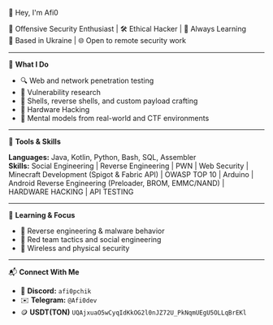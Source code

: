👋 Hey, I'm Afi0

🎯 Offensive Security Enthusiast | 🛠️ Ethical Hacker | 🧠 Always Learning  
📍 Based in Ukraine | 🌐 Open to remote security work

---

💼 **What I Do**

- 🔍 Web and network penetration testing  
- 🧪 Vulnerability research  
- 🐚 Shells, reverse shells, and custom payload crafting  
- 👣 Hardware Hacking
- 🧠 Mental models from real-world and CTF environments

---

🧰 **Tools & Skills**

**Languages:** Java, Kotlin, Python, Bash, SQL, Assembler  
**Skills:** Social Engineering | Reverse Engineering | PWN | Web Security | Minecraft Development (Spigot & Fabric API) | OWASP TOP 10 | Arduino | Android Reverse Engineering (Preloader, BROM, EMMC/NAND) | HARDWARE HACKING | API TESTING

---

🧠 **Learning & Focus**

- 🧬 Reverse engineering & malware behavior  
- 🧰 Red team tactics and social engineering  
- 🔐 Wireless and physical security

---

📬 **Connect With Me**

- 💼 **Discord:** `afi0pchik`  
- ✉️ **Telegram:** `@Afi0dev`
- 🪙 **USDT(TON)** `UQAjxuaO5wCyqIdKkOG2l0nJZ72U_PkNqmUEgU5OLLqBrEKl`
